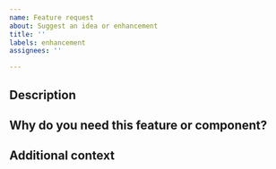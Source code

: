 ```yaml
---
name: Feature request
about: Suggest an idea or enhancement
title: ''
labels: enhancement
assignees: ''

---
```


## Description
<!-- Describe your suggested feature in detail -->

## Why do you need this feature or component?
<!-- Tell us what this solves or why this is important to your use case -->

## Additional context
<!-- Add any other context, workarounds, or screenshots about your request -->


<!--- Delete any section that doesn't apply.  Thank you very much! -->